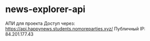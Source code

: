 # news-explorer-api
АПИ для проекта
Доступ через: https://api.happynews.students.nomoreparties.xyz/ 
Публичный IP: 84.201.177.43
